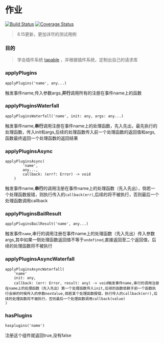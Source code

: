 # 作业

[![Build Status](https://travis-ci.org/mayufo/homework2.svg?branch=master)](https://travis-ci.org/mayufo/homework2)
[![Coverage Status](https://coveralls.io/repos/github/mayufo/homework2/badge.svg?branch=master)](https://coveralls.io/github/mayufo/homework2?branch=master)
> 8.15更新，更加详尽的测试用例

### 目的

> 学会插件系统 [tapable](https://github.com/webpack/tapable) ，并根据插件系统，定制出自己的请求库


### applyPlugins

```
applyPlugins('name', any...)
```

触发事件name,传入参数args,**并行**调用所有的注册在事件name上的函数


### applyPluginsWaterfall
```
applyPluginsWaterfall('name', init: any, args: any...)
```
触发事件name,**串行**调用注册在事件name上的处理函数，先入先出，最先执行的处理函数，传入init和args,后续的处理函数传入前一个处理函数的返回值和args,函数最终返回一个处理函数的返回结果



### applyPluginsAsync

```
applyPluginsAsync(
        'name',
        any...,
        callback: (err?: Error) -> void
    )
```

触发事件name,**串行**的调用注册在事件name上的处理函数（先入先出），倘若一个处理函数报错，则执行传入的`callback(err)`,后续的将不被执行，否则最后一个处理函数调用callback


### applyPluginsBailResult

```
applyPluginsBailResult('name', any...)
```

触发事件`name`,串行的调用注册在事件name上的处理函数（先入先出）传入参数args,其中如果一侧处理函数返回值不等于`undefined`,直接返回至二个返回值，后续的处理函数将不被执行


### applyPluginsAsyncWaterfall

```
applyPluginsAsyncWaterfall(
    'name'
    init: any,
    callback: (err: Error, result: any) -> void触发事件name,串行的调用注册在name上的处理函数（先入先出）第一个处理函数传入init,后续的函数依赖于前一个函数执行会掉的时候传入的参数nexValue,倘若某个处理函数报错，执行传入的callback(err),后续的处理函数将不被执行，否则最后一个处理函数调用callback(value)
)
```

### hasPlugins
```
hasplugins('name')
```

注册这个组件就返回true,没有false
